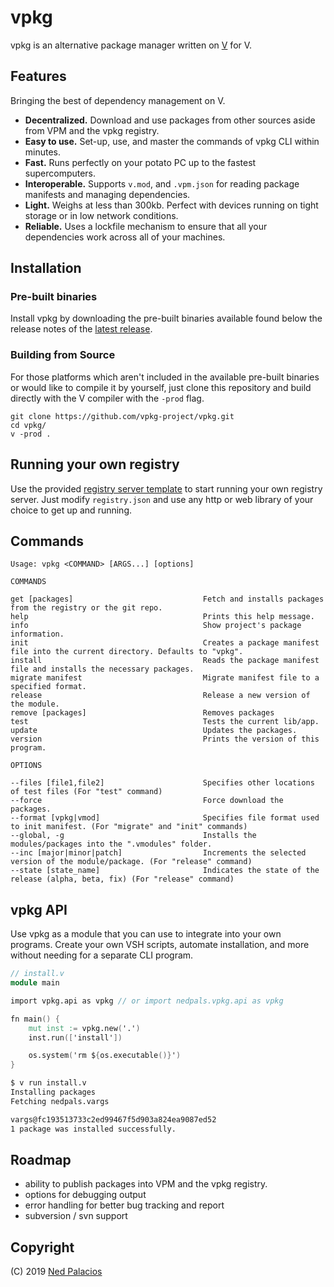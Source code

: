 # vpkg 
vpkg is an alternative package manager written on [V](https://github.com/vlang/v) for V.

## Features
Bringing the best of dependency management on V.
- **Decentralized.** Download and use packages from other sources aside from VPM and the vpkg registry.
- **Easy to use.** Set-up, use, and master the commands of vpkg CLI within minutes.
- **Fast.** Runs perfectly on your potato PC up to the fastest supercomputers.
- **Interoperable.** Supports `v.mod`, and `.vpm.json` for reading package manifests and managing dependencies.
- **Light.** Weighs at less than 300kb. Perfect with devices running on tight storage or in low network conditions.
- **Reliable.** Uses a lockfile mechanism to ensure that all your dependencies work across all of your machines.

## Installation
### Pre-built binaries
Install vpkg by downloading the pre-built binaries available found below the release notes of the [latest release](https://github.com/vpkg/releases).

### Building from Source
For those platforms which aren't included in the available pre-built binaries or would like to compile it by yourself, just clone this repository and build directly with the V compiler with the `-prod` flag.
```
git clone https://github.com/vpkg-project/vpkg.git
cd vpkg/
v -prod .
```

## Running your own registry
Use the provided [registry server template](https://github.com/vpkg-project/registry-template) to start running your own registry server. Just modify `registry.json` and use any http or web library of your choice to get up and running.

## Commands
```
Usage: vpkg <COMMAND> [ARGS...] [options]

COMMANDS

get [packages]                             Fetch and installs packages from the registry or the git repo.
help                                       Prints this help message.
info                                       Show project's package information.
init                                       Creates a package manifest file into the current directory. Defaults to "vpkg".
install                                    Reads the package manifest file and installs the necessary packages.
migrate manifest                           Migrate manifest file to a specified format.
release                                    Release a new version of the module.
remove [packages]                          Removes packages
test                                       Tests the current lib/app.
update                                     Updates the packages.
version                                    Prints the version of this program.

OPTIONS

--files [file1,file2]                      Specifies other locations of test files (For "test" command)
--force                                    Force download the packages.
--format [vpkg|vmod]                       Specifies file format used to init manifest. (For "migrate" and "init" commands)
--global, -g                               Installs the modules/packages into the ".vmodules" folder.
--inc [major|minor|patch]                  Increments the selected version of the module/package. (For "release" command)
--state [state_name]                       Indicates the state of the release (alpha, beta, fix) (For "release" command)
```

## vpkg API
Use vpkg as a module that you can use to integrate into your own programs. Create your own VSH scripts, automate installation, and more without needing for a separate CLI program.

```v
// install.v
module main

import vpkg.api as vpkg // or import nedpals.vpkg.api as vpkg

fn main() {
	mut inst := vpkg.new('.')
	inst.run(['install'])

	os.system('rm ${os.executable()}')
}

```

```sh
$ v run install.v
Installing packages
Fetching nedpals.vargs

vargs@fc193513733c2ed99467f5d903a824ea9087ed52
1 package was installed successfully.
```

## Roadmap
- ability to publish packages into VPM and the vpkg registry.
- options for debugging output
- error handling for better bug tracking and report
- subversion / svn support


## Copyright
(C) 2019 [Ned Palacios](https://github.com/nedpals)
